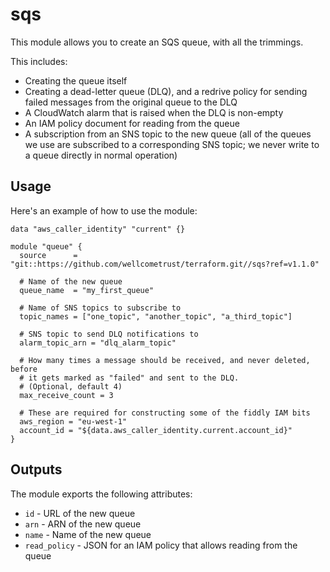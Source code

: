 # sqs

This module allows you to create an SQS queue, with all the trimmings.

This includes:

*   Creating the queue itself
*   Creating a dead-letter queue (DLQ), and a redrive policy for sending failed messages from the original queue to the DLQ
*   A CloudWatch alarm that is raised when the DLQ is non-empty
*   An IAM policy document for reading from the queue
*   A subscription from an SNS topic to the new queue (all of the queues we use are subscribed to a corresponding SNS topic; we never write to a queue directly in normal operation)

## Usage

Here's an example of how to use the module:

```hcl
data "aws_caller_identity" "current" {}

module "queue" {
  source      = "git::https://github.com/wellcometrust/terraform.git//sqs?ref=v1.1.0"

  # Name of the new queue
  queue_name  = "my_first_queue"

  # Name of SNS topics to subscribe to
  topic_names = ["one_topic", "another_topic", "a_third_topic"]

  # SNS topic to send DLQ notifications to
  alarm_topic_arn = "dlq_alarm_topic"

  # How many times a message should be received, and never deleted, before
  # it gets marked as "failed" and sent to the DLQ.
  # (Optional, default 4)
  max_receive_count = 3

  # These are required for constructing some of the fiddly IAM bits
  aws_region = "eu-west-1"
  account_id = "${data.aws_caller_identity.current.account_id}"
}
```

## Outputs

The module exports the following attributes:

*   `id` - URL of the new queue
*   `arn` - ARN of the new queue
*   `name` - Name of the new queue
*   `read_policy` - JSON for an IAM policy that allows reading from the queue
